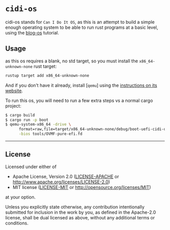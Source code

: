 `cidi-os`
==================

cidi-os stands for `Can I Do It OS`, as this is an attempt to build a simple enough operating system to be able to run rust programs at a basic level, using the [blog-os](https://os.phil-opp.com/) tutorial.

## Usage

as this os requires a blank, no std target, so you must install the `x86_64-unknown-none` rust target:

```bash
rustup target add x86_64-unknown-none
```

And if you don't have it already, install [`qemu`] using the [instructions on its website](https://www.qemu.org/download/).

To run this os, you will need to run a few extra steps vs a normal cargo project:

```bash
$ cargo build
$ cargo run -p boot
$ qemu-system-x86_64 -drive \
      format=raw,file=target/x86_64-unknown-none/debug/boot-uefi-cidi-os.img \
      -bios tools/OVMF-pure-efi.fd
```

-------

## License
Licensed under either of

 - Apache License, Version 2.0
   ([LICENSE-APACHE](LICENSE-APACHE) or <http://www.apache.org/licenses/LICENSE-2.0>)
 - MIT license
   ([LICENSE-MIT](LICENSE-MIT) or <http://opensource.org/licenses/MIT>)

at your option.

Unless you explicitly state otherwise, any contribution intentionally submitted for inclusion in the work by you, as defined in the Apache-2.0 license, shall be dual licensed as above, without any additional terms or conditions.